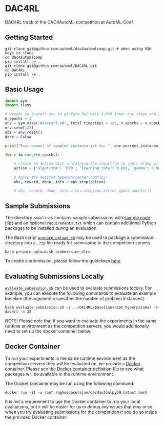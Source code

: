# DAC4RL
DAC4RL track of the DAC4AutoML competition at AutoML-Conf.

## Getting Started
```
git clone git@github.com:automl/dac4automlcomp.git # when using SSH keys to clone
cd dac4automlcomp
pip install -e .
git clone git@github.com:automl/DAC4RL.git
cd DAC4RL
pip install -e .
```

## Basic Usage

```python
import gym
import rlenv

# Create an (outer) env to perform DAC with 3,000 inner env steps and 2 reconfiguration points:
n_epochs = 2
env = gym.make("dac4carl-v0", total_timesteps = 1e3, n_epochs = n_epochs)
env.seed(123)
obs = env.reset()
done = False
        
print("Environment of sampled instance set to: ", env.current_instance.env_type)

for i in range(n_epochs):

    # Create an action dict containing the algorithm to apply along with its hyperparameter configuration:
    action = {'algorithm': 'PPO', 'learning_rate': 0.001, 'gamma': 0.98, 'gae_lambda': 0.8, 'ent_coef': 0.0, 'n_steps': 32, 'n_epochs': 10, 'batch_size': 256}
    
    # Apply the desired hyperparameter configs:
    obs, reward, done, info = env.step(action)

    # obs, reward, done, info = env.step(env.action_space.sample())
```

## Sample Submissions
The directory `baselines` contains sample submissions with [sample code files](baselines/) and an optional [`requirements.txt`](baselines/zoo_hyperparams/requirements.txt) which can contain additional Python packages to be installed *during* an evaluation.

The Bash script [`prepare_upload.sh`](https://github.com/automl/dac4automlcomp/blob/main/prepare_upload.sh) may be used to package a submission directory into a `.zip` file ready for submission to the competition servers.

```
bash prepare_upload.sh <submission_dir>
```

To create a submission, please follow the guidelines [here](https://codalab.lisn.upsaclay.fr/competitions/3640#learn_the_details-evaluation). 

## Evaluating Submissions Locally
[`evaluate_submission.sh`](https://github.com/automl/dac4automlcomp/blob/main/evaluate_submission.sh) can be used to evaluate submissions locally. For example, you can execute the following commands to evaluate an example baseline (the argument `n` specifies the number of problem instances):

```
bash evaluate_submission.sh -s ../DAC4RL/baselines/zoo_hyperparams/ -t dac4rl -n 25
```

NOTE: Please note that if you want to evaluate the experiments in the same runtime environment as the competition servers, you would additionally need to set up the docker container below.

## Docker Container
To run your experiments in the same runtime environment as the competition servers they will be evaluated on, we provide a [Docker](https://docs.docker.com/engine/install/) container. Please see [the Docker container definition file](ubuntu_codalab_Dockerfile.txt) to see what packages will be available in the runtime environment.


The Docker container may be run using the following command:
```
docker run -it -u root raghuspacerajan/dac4automlpy39:latest bash
```

It is not a requirement to use the Docker container to run your local evaluations, but it will be easier for us to debug any issues that may arise when you try evaluating submissions for the competition if you do so inside the provided Docker container.
